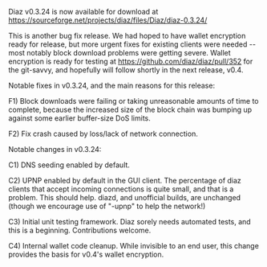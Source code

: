 Diaz v0.3.24 is now available for download at
https://sourceforge.net/projects/diaz/files/Diaz/diaz-0.3.24/

This is another bug fix release.  We had hoped to have wallet encryption ready for release, but more urgent fixes for existing clients were needed -- most notably block download problems were getting severe.  Wallet encryption is ready for testing at https://github.com/diaz/diaz/pull/352 for the git-savvy, and hopefully will follow shortly in the next release, v0.4.

Notable fixes in v0.3.24, and the main reasons for this release:

F1) Block downloads were failing or taking unreasonable amounts of time to complete, because the increased size of the block chain was bumping up against some earlier buffer-size DoS limits.

F2) Fix crash caused by loss/lack of network connection.

Notable changes in v0.3.24:

C1) DNS seeding enabled by default.

C2) UPNP enabled by default in the GUI client.  The percentage of diaz clients that accept incoming connections is quite small, and that is a problem.  This should help.  diazd, and unofficial builds, are unchanged (though we encourage use of "-upnp" to help the network!)

C3) Initial unit testing framework.  Diaz sorely needs automated tests, and this is a beginning.  Contributions welcome.

C4) Internal wallet code cleanup.  While invisible to an end user, this change provides the basis for v0.4's wallet encryption.

